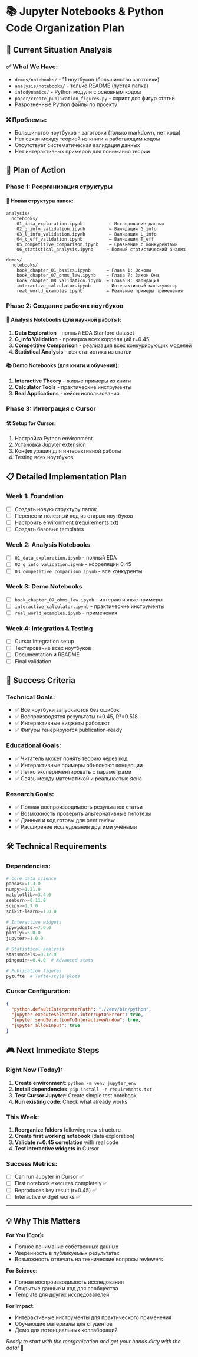 # 📚 Jupyter Notebooks & Python Code Organization Plan

## 🎯 Current Situation Analysis

### ✅ **What We Have:**
- `demos/notebooks/` - 11 ноутбуков (большинство заготовки)
- `analysis/notebooks/` - только README (пустая папка)
- `infodynamics/` - Python модули с основным кодом
- `paper/create_publication_figures.py` - скрипт для фигур статьи
- Разрозненные Python файлы по проекту

### ❌ **Проблемы:**
- Большинство ноутбуков - заготовки (только markdown, нет кода)
- Нет связи между теорией из книги и работающим кодом
- Отсутствует систематическая валидация данных
- Нет интерактивных примеров для понимания теории

## 🚀 Plan of Action

### **Phase 1: Реорганизация структуры**

#### 📁 **Новая структура папок:**
```
analysis/
  notebooks/
    01_data_exploration.ipynb          ← Исследование данных
    02_g_info_validation.ipynb         ← Валидация G_info
    03_l_info_validation.ipynb         ← Валидация L_info  
    04_t_eff_validation.ipynb          ← Валидация T_eff
    05_competitive_comparison.ipynb    ← Сравнение с конкурентами
    06_statistical_analysis.ipynb     ← Полный статистический анализ
    
demos/
  notebooks/
    book_chapter_01_basics.ipynb      ← Глава 1: Основы
    book_chapter_07_ohms_law.ipynb    ← Глава 7: Закон Ома
    book_chapter_08_validation.ipynb  ← Глава 8: Валидация
    interactive_calculator.ipynb      ← Интерактивный калькулятор
    real_world_examples.ipynb         ← Реальные примеры применения
```

### **Phase 2: Создание рабочих ноутбуков**

#### 🔬 **Analysis Notebooks (для научной работы):**
1. **Data Exploration** - полный EDA Stanford dataset
2. **G_info Validation** - проверка всех корреляций r=0.45
3. **Competitive Comparison** - реализация всех конкурирующих моделей  
4. **Statistical Analysis** - вся статистика из статьи

#### 📚 **Demo Notebooks (для книги и обучения):**
1. **Interactive Theory** - живые примеры из книги
2. **Calculator Tools** - практические инструменты
3. **Real Applications** - кейсы использования

### **Phase 3: Интеграция с Cursor**

#### 🛠️ **Setup for Cursor:**
1. Настройка Python environment
2. Установка Jupyter extension
3. Конфигурация для интерактивной работы
4. Testing всех ноутбуков

## 📋 Detailed Implementation Plan

### **Week 1: Foundation**
- [ ] Создать новую структуру папок
- [ ] Перенести полезный код из старых ноутбуков
- [ ] Настроить environment (requirements.txt)
- [ ] Создать базовые templates

### **Week 2: Analysis Notebooks**
- [ ] `01_data_exploration.ipynb` - полный EDA
- [ ] `02_g_info_validation.ipynb` - корреляции 0.45
- [ ] `03_competitive_comparison.ipynb` - все конкуренты

### **Week 3: Demo Notebooks**  
- [ ] `book_chapter_07_ohms_law.ipynb` - интерактивные примеры
- [ ] `interactive_calculator.ipynb` - практические инструменты
- [ ] `real_world_examples.ipynb` - применения

### **Week 4: Integration & Testing**
- [ ] Cursor integration setup
- [ ] Тестирование всех ноутбуков
- [ ] Documentation и README
- [ ] Final validation

## 🎯 Success Criteria

### **Technical Goals:**
- ✅ Все ноутбуки запускаются без ошибок
- ✅ Воспроизводятся результаты r=0.45, R²=0.518
- ✅ Интерактивные виджеты работают
- ✅ Фигуры генерируются publication-ready

### **Educational Goals:**
- ✅ Читатель может понять теорию через код
- ✅ Интерактивные примеры объясняют концепции
- ✅ Легко экспериментировать с параметрами
- ✅ Связь между математикой и реальностью ясна

### **Research Goals:**
- ✅ Полная воспроизводимость результатов статьи
- ✅ Возможность проверить альтернативные гипотезы
- ✅ Данные и код готовы для peer review
- ✅ Расширение исследования другими учёными

## 🛠️ Technical Requirements

### **Dependencies:**
```python
# Core data science
pandas>=1.3.0
numpy>=1.21.0
matplotlib>=3.4.0
seaborn>=0.11.0
scipy>=1.7.0
scikit-learn>=1.0.0

# Interactive widgets
ipywidgets>=7.6.0
plotly>=5.0.0
jupyter>=1.0.0

# Statistical analysis
statsmodels>=0.12.0
pingouin>=0.4.0  # Advanced stats

# Publication figures
pytufte  # Tufte-style plots
```

### **Cursor Configuration:**
```json
{
  "python.defaultInterpreterPath": "./venv/bin/python",
  "jupyter.executeSelection.interruptOnError": true,
  "jupyter.sendSelectionToInteractiveWindow": true,
  "jupyter.allowInput": true
}
```

## 🎮 Next Immediate Steps

### **Right Now (Today):**
1. **Create environment**: `python -m venv jupyter_env`
2. **Install dependencies**: `pip install -r requirements.txt`
3. **Test Cursor Jupyter**: Create simple test notebook
4. **Run existing code**: Check what already works

### **This Week:**
1. **Reorganize folders** following new structure
2. **Create first working notebook** (data exploration)
3. **Validate r=0.45 correlation** with real code
4. **Test interactive widgets** in Cursor

### **Success Metrics:**
- [ ] Can run Jupyter in Cursor ✅
- [ ] First notebook executes completely ✅  
- [ ] Reproduces key result (r=0.45) ✅
- [ ] Interactive widget works ✅

---

## 💡 Why This Matters

**For You (Egor):**
- Полное понимание собственных данных
- Уверенность в публикуемых результатах  
- Возможность отвечать на технические вопросы reviewers

**For Science:**
- Полная воспроизводимость исследования
- Открытые данные и код для сообщества
- Template для других исследователей

**For Impact:**
- Интерактивные инструменты для практического применения
- Обучающие материалы для студентов
- Демо для потенциальных коллабораций

*Ready to start with the reorganization and get your hands dirty with the data!* 🚀 